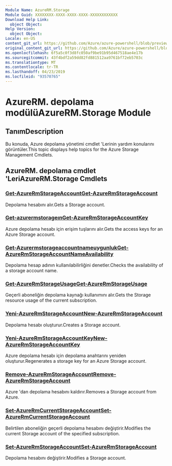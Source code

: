 ```yaml
---
Module Name: AzureRM.Storage
Module Guid: XXXXXXXX-XXXX-XXXX-XXXX-XXXXXXXXXXXX
Download Help Link:
  object Object: 
Help Version:
  object Object: 
Locale: en-US
content_git_url: https://github.com/Azure/azure-powershell/blob/preview/src/ResourceManager/Storage/Stack/Commands.Management.Storage/help/AzureRM.Storage.md
original_content_git_url: https://github.com/Azure/azure-powershell/blob/preview/src/ResourceManager/Storage/Stack/Commands.Management.Storage/help/AzureRM.Storage.md
ms.openlocfilehash: 6f5a5c0f3d8fc050af9be91b95d467518ae4e17b
ms.sourcegitcommit: 43f4bdf2a59dd82fd881512aa9761bf72eb5703c
ms.translationtype: MT
ms.contentlocale: tr-TR
ms.lasthandoff: 04/23/2019
ms.locfileid: "93570765"
---
```

# <span data-ttu-id="2a629-101">AzureRM. depolama modülü</span><span class="sxs-lookup"><span data-stu-id="2a629-101">AzureRM.Storage Module</span></span>
## <span data-ttu-id="2a629-102">Tanım</span><span class="sxs-lookup"><span data-stu-id="2a629-102">Description</span></span>
<span data-ttu-id="2a629-103">Bu konuda, Azure depolama yönetimi cmdlet 'Lerinin yardım konularını görüntüler.</span><span class="sxs-lookup"><span data-stu-id="2a629-103">This topic displays help topics for the Azure Storage Management Cmdlets.</span></span>

## <span data-ttu-id="2a629-104">AzureRM. depolama cmdlet 'Leri</span><span class="sxs-lookup"><span data-stu-id="2a629-104">AzureRM.Storage Cmdlets</span></span>
### [<span data-ttu-id="2a629-105">Get-AzureRmStorageAccount</span><span class="sxs-lookup"><span data-stu-id="2a629-105">Get-AzureRmStorageAccount</span></span>](Get-AzureRmStorageAccount.md)
<span data-ttu-id="2a629-106">Depolama hesabını alır.</span><span class="sxs-lookup"><span data-stu-id="2a629-106">Gets a Storage account.</span></span>

### [<span data-ttu-id="2a629-107">Get-azurermstorageın</span><span class="sxs-lookup"><span data-stu-id="2a629-107">Get-AzureRmStorageAccountKey</span></span>](Get-AzureRmStorageAccountKey.md)
<span data-ttu-id="2a629-108">Azure depolama hesabı için erişim tuşlarını alır.</span><span class="sxs-lookup"><span data-stu-id="2a629-108">Gets the access keys for an Azure Storage account.</span></span>

### [<span data-ttu-id="2a629-109">Get-Azurermstorageaccountnameuygunluk</span><span class="sxs-lookup"><span data-stu-id="2a629-109">Get-AzureRmStorageAccountNameAvailability</span></span>](Get-AzureRmStorageAccountNameAvailability.md)
<span data-ttu-id="2a629-110">Depolama hesap adının kullanılabilirliğini denetler.</span><span class="sxs-lookup"><span data-stu-id="2a629-110">Checks the availability of a storage account name.</span></span>

### [<span data-ttu-id="2a629-111">Get-AzureRmStorageUsage</span><span class="sxs-lookup"><span data-stu-id="2a629-111">Get-AzureRmStorageUsage</span></span>](Get-AzureRmStorageUsage.md)
<span data-ttu-id="2a629-112">Geçerli aboneliğin depolama kaynağı kullanımını alır.</span><span class="sxs-lookup"><span data-stu-id="2a629-112">Gets the Storage resource usage of the current subscription.</span></span>

### [<span data-ttu-id="2a629-113">Yeni-AzureRmStorageAccount</span><span class="sxs-lookup"><span data-stu-id="2a629-113">New-AzureRmStorageAccount</span></span>](New-AzureRmStorageAccount.md)
<span data-ttu-id="2a629-114">Depolama hesabı oluşturur.</span><span class="sxs-lookup"><span data-stu-id="2a629-114">Creates a Storage account.</span></span>

### [<span data-ttu-id="2a629-115">Yeni-AzureRmStorageAccountKey</span><span class="sxs-lookup"><span data-stu-id="2a629-115">New-AzureRmStorageAccountKey</span></span>](New-AzureRmStorageAccountKey.md)
<span data-ttu-id="2a629-116">Azure depolama hesabı için depolama anahtarını yeniden oluşturur.</span><span class="sxs-lookup"><span data-stu-id="2a629-116">Regenerates a storage key for an Azure Storage account.</span></span>

### [<span data-ttu-id="2a629-117">Remove-AzureRmStorageAccount</span><span class="sxs-lookup"><span data-stu-id="2a629-117">Remove-AzureRmStorageAccount</span></span>](Remove-AzureRmStorageAccount.md)
<span data-ttu-id="2a629-118">Azure 'dan depolama hesabını kaldırır.</span><span class="sxs-lookup"><span data-stu-id="2a629-118">Removes a Storage account from Azure.</span></span>

### [<span data-ttu-id="2a629-119">Set-AzureRmCurrentStorageAccount</span><span class="sxs-lookup"><span data-stu-id="2a629-119">Set-AzureRmCurrentStorageAccount</span></span>](Set-AzureRmCurrentStorageAccount.md)
<span data-ttu-id="2a629-120">Belirtilen aboneliğin geçerli depolama hesabını değiştirir.</span><span class="sxs-lookup"><span data-stu-id="2a629-120">Modifies the current Storage account of the specified subscription.</span></span>

### [<span data-ttu-id="2a629-121">Set-AzureRmStorageAccount</span><span class="sxs-lookup"><span data-stu-id="2a629-121">Set-AzureRmStorageAccount</span></span>](Set-AzureRmStorageAccount.md)
<span data-ttu-id="2a629-122">Depolama hesabını değiştirir.</span><span class="sxs-lookup"><span data-stu-id="2a629-122">Modifies a Storage account.</span></span>

